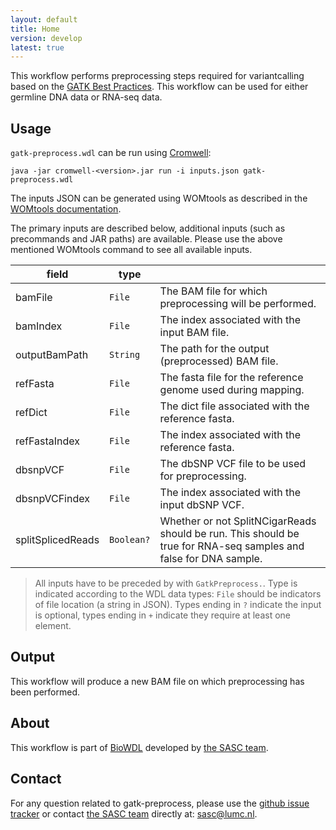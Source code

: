 ```yaml
---
layout: default
title: Home
version: develop
latest: true
---
```


This workflow performs preprocessing steps required for variantcalling based
on the
[GATK Best Practices](https://software.broadinstitute.org/gatk/best-practices/).
This workflow can be used for either germline DNA data or RNA-seq data.

## Usage
`gatk-preprocess.wdl` can be run using
[Cromwell](http://cromwell.readthedocs.io/en/stable/):
```
java -jar cromwell-<version>.jar run -i inputs.json gatk-preprocess.wdl
```

The inputs JSON can be generated using WOMtools as described in the [WOMtools
documentation](http://cromwell.readthedocs.io/en/stable/WOMtool/).

The primary inputs are described below, additional inputs (such as precommands
and JAR paths) are available. Please use the above mentioned WOMtools command
to see all available inputs.

| field | type | |
|-|-|-|
| bamFile | `File` | The BAM file for which preprocessing will be performed. |
| bamIndex | `File` | The index associated with the input BAM file. |
| outputBamPath | `String` | The path for the output (preprocessed) BAM file. |
| refFasta | `File` | The fasta file for the reference genome used during mapping. |
| refDict | `File` | The dict file associated with the reference fasta. |
| refFastaIndex | `File` | The index associated with the reference fasta. |
| dbsnpVCF | `File` | The dbSNP VCF file to be used for preprocessing. |
| dbsnpVCFindex | `File` | The index associated with the input dbSNP VCF. |
| splitSplicedReads | `Boolean?` | Whether or not SplitNCigarReads should be run. This should be true for RNA-seq samples and false for DNA sample. |

>All inputs have to be preceded by with `GatkPreprocess.`.
Type is indicated according to the WDL data types: `File` should be indicators
of file location (a string in JSON). Types ending in `?` indicate the input is
optional, types ending in `+` indicate they require at least one element.

## Output
This workflow will produce a new BAM file on which preprocessing has been
performed.

## About
This workflow is part of [BioWDL](https://biowdl.github.io/)
developed by [the SASC team](http://sasc.lumc.nl/).

## Contact
<p>
  <!-- Obscure e-mail address for spammers -->
For any question related to gatk-preprocess, please use the
<a href='https://github.com/biowdl/gatk-preprocess/issues'>github issue tracker</a>
or contact
 <a href='http://sasc.lumc.nl/'>the SASC team</a> directly at: <a href='&#109;&#97;&#105;&#108;&#116;&#111;&#58;&#115;&#97;&#115;&#99;&#64;&#108;&#117;&#109;&#99;&#46;&#110;&#108;'>
&#115;&#97;&#115;&#99;&#64;&#108;&#117;&#109;&#99;&#46;&#110;&#108;</a>.
</p>
